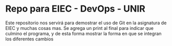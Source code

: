 # Repo para EIEC - DevOps - UNIR

Este repositorio nos servirá para demostrar el uso de Git en la asignatura de EIEC y muchas cosas mas.
Se agrega un print al final para indicar que culmino el programa, y de esta forma mostrar la forma en que se integran los diferentes cambios


